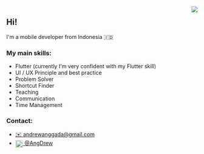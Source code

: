 <img align="right" src="https://github-readme-stats.vercel.app/api?username=angdrew&show_icons=true&hide_title=true&theme=north" />

## Hi!
I'm a mobile developer from Indonesia 🇮🇩

### My main skills: 
- Flutter (currently I'm very confident with my Flutter skill)
- UI / UX Principle and best practice
- Problem Solver
- Shortcut Finder
- Teaching
- Communication
- Time Management

### Contact: 
- <a href="mailto:andrewanggada@gmail.com">✉️ andrewanggada@gmail.com</a>
- <a href="https://t.me/angdrew"><img align="center" src="https://telegram.org/img/t_logo.png" height=20 width=20 /> @AngDrew</a>
